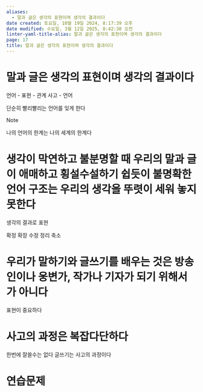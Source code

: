 ```yaml
---
aliases:
  - 말과 글은 생각의 표현이며 생각의 결과이다
date created: 토요일, 10월 19일 2024, 8:17:39 오후
date modified: 수요일, 3월 12일 2025, 8:42:38 오전
linter-yaml-title-alias: 말과 글은 생각의 표현이며 생각의 결과이다
page: 17
title: 말과 글은 생각의 표현이며 생각의 결과이다
---
```


# 말과 글은 생각의 표현이며 생각의 결과이다

언어 - 표현 - 관계
사고 - 언어

단순히 빨리빨리는 언어를 잊게 한다

> [!note]
> 나의 언어의 한계는 나의 세계의 한계다

# 생각이 막연하고 불분명할 때 우리의 말과 글이 애매하고 횡설수설하기 쉽듯이 불명확한 언어 구조는 우리의 생각을 뚜렷이 세워 놓지 못한다

생각의 결과로 표현

확정 확장 수정 정리 축소

# 우리가 말하기와 글쓰기를 배우는 것은 방송인이나 웅변가, 작가나 기자가 되기 위해서가 아니다

표현이 중요하다

# 사고의 과정은 복잡다단하다

한번에 잘쓸수는 없다
글쓰기는 사고의 과정이다

# 연습문제
